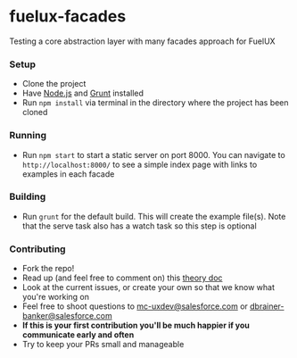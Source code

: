 # fuelux-facades
Testing a core abstraction layer with many facades approach for FuelUX

### Setup
* Clone the project
* Have [Node.js](https://nodejs.org/) and [Grunt](http://gruntjs.com/) installed
* Run `npm install` via terminal in the directory where the project has been cloned

### Running
* Run `npm start` to start a static server on port 8000. You can navigate to `http://localhost:8000/` to see a simple index page with links to examples in each facade

### Building
* Run `grunt` for the default build. This will create the example file(s). Note that the serve task also has a watch task so this step is optional

### Contributing
* Fork the repo!
* Read up (and feel free to comment on) this [theory doc](https://github.exacttarget.com/uxarchitecture/fuelux-facades/wiki/Abstract-classes-for-FuelUX-and-Landmark)
* Look at the current issues, or create your own so that we know what you're working on
* Feel free to shoot questions to mc-uxdev@salesforce.com or dbrainer-banker@salesforce.com
* **If this is your first contribution you'll be much happier if you communicate early and often**
* Try to keep your PRs small and manageable
